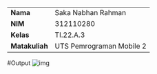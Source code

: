 |  | |
| ----------- | ----------- |
| <b> Nama     | Saka Nabhan Rahman        |
| <b> NIM     | 312110280       |
| <b> Kelas   | TI.22.A.3        |
| <b> Matakuliah   | UTS Pemrograman Mobile 2      |

#Output
![img](gambar1.png)